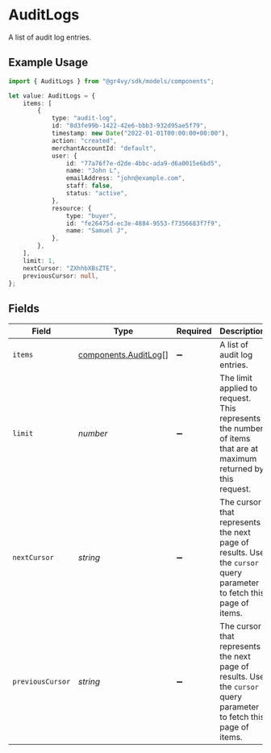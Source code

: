 # AuditLogs

A list of audit log entries.

## Example Usage

```typescript
import { AuditLogs } from "@gr4vy/sdk/models/components";

let value: AuditLogs = {
    items: [
        {
            type: "audit-log",
            id: "8d3fe99b-1422-42e6-bbb3-932d95ae5f79",
            timestamp: new Date("2022-01-01T00:00:00+00:00"),
            action: "created",
            merchantAccountId: "default",
            user: {
                id: "77a76f7e-d2de-4bbc-ada9-d6a0015e6bd5",
                name: "John L",
                emailAddress: "john@example.com",
                staff: false,
                status: "active",
            },
            resource: {
                type: "buyer",
                id: "fe26475d-ec3e-4884-9553-f7356683f7f9",
                name: "Samuel J",
            },
        },
    ],
    limit: 1,
    nextCursor: "ZXhhbXBsZTE",
    previousCursor: null,
};
```

## Fields

| Field                                                                                                              | Type                                                                                                               | Required                                                                                                           | Description                                                                                                        | Example                                                                                                            |
| ------------------------------------------------------------------------------------------------------------------ | ------------------------------------------------------------------------------------------------------------------ | ------------------------------------------------------------------------------------------------------------------ | ------------------------------------------------------------------------------------------------------------------ | ------------------------------------------------------------------------------------------------------------------ |
| `items`                                                                                                            | [components.AuditLog](../../models/components/auditlog.md)[]                                                       | :heavy_minus_sign:                                                                                                 | A list of audit log entries.                                                                                       |                                                                                                                    |
| `limit`                                                                                                            | *number*                                                                                                           | :heavy_minus_sign:                                                                                                 | The limit applied to request. This represents the number of items that are at<br/>maximum returned by this request. | 1                                                                                                                  |
| `nextCursor`                                                                                                       | *string*                                                                                                           | :heavy_minus_sign:                                                                                                 | The cursor that represents the next page of results. Use the `cursor` query<br/>parameter to fetch this page of items. | ZXhhbXBsZTE                                                                                                        |
| `previousCursor`                                                                                                   | *string*                                                                                                           | :heavy_minus_sign:                                                                                                 | The cursor that represents the next page of results. Use the `cursor` query<br/>parameter to fetch this page of items. | <nil>                                                                                                              |